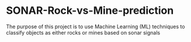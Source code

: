 # SONAR-Rock-vs-Mine-prediction
The purpose of this project is to use Machine Learning (ML) techniques to classify objects as either rocks or mines based on sonar signals
